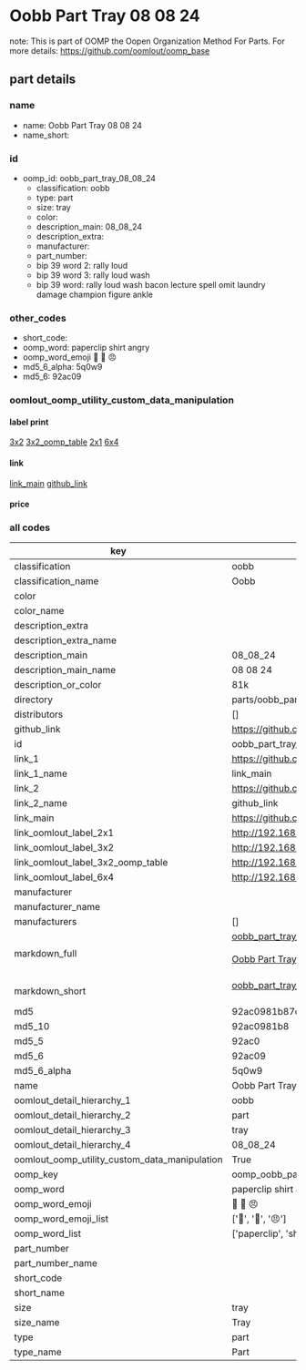 # Oobb Part Tray 08 08 24  

note: This is part of OOMP the Oopen Organization Method For Parts. For more details: https://github.com/oomlout/oomp_base

##  part details





### name
* name: Oobb Part Tray 08 08 24
* name_short: 
### id
* oomp_id: oobb_part_tray_08_08_24
  * classification: oobb
  * type: part
  * size: tray
  * color: 
  * description_main: 08_08_24
  * description_extra: 
  * manufacturer: 
  * part_number: 
  * bip 39 word 2: rally loud
  * bip 39 word 3: rally loud wash
  * bip 39 word: rally loud wash bacon lecture spell omit laundry damage champion figure ankle

### other_codes
* short_code: 
* oomp_word: paperclip shirt angry
* oomp_word_emoji :paperclip: :shirt: :angry:
* md5_6_alpha: 5q0w9
* md5_6: 92ac09






### oomlout_oomp_utility_custom_data_manipulation
#### label print
[3x2](http://192.168.1.245:1112/?label=oomp%205q0w9)
[3x2_oomp_table](http://192.168.1.107:1112/?label=oomp%205q0w9)
[2x1](http://192.168.1.242:1112/?label=oomp%205q0w9)
[6x4](http://192.168.1.55:1112/?label=oomp%205q0w9)    

#### link

[link_main](https://github.com/oomlout/oomlout_oomp_current_version_messy/tree/main/parts/oobb_part_tray_08_08_24) [github_link](https://github.com/oomlout/oomlout_oomp_part_src/tree/main/parts/oobb_part_tray_08_08_24)                             

#### price







### all codes 
| key | value |  
| --- | --- |  
| classification | oobb |  
| classification_name | Oobb |  
| color |  |  
| color_name |  |  
| description_extra |  |  
| description_extra_name |  |  
| description_main | 08_08_24 |  
| description_main_name | 08 08 24 |  
| description_or_color | 81k |  
| directory | parts/oobb_part_tray_08_08_24 |  
| distributors | [] |  
| github_link | https://github.com/oomlout/oomlout_oomp_part_src/tree/main/parts/oobb_part_tray_08_08_24 |  
| id | oobb_part_tray_08_08_24 |  
| link_1 | https://github.com/oomlout/oomlout_oomp_current_version_messy/tree/main/parts/oobb_part_tray_08_08_24 |  
| link_1_name | link_main |  
| link_2 | https://github.com/oomlout/oomlout_oomp_part_src/tree/main/parts/oobb_part_tray_08_08_24 |  
| link_2_name | github_link |  
| link_main | https://github.com/oomlout/oomlout_oomp_current_version_messy/tree/main/parts/oobb_part_tray_08_08_24 |  
| link_oomlout_label_2x1 | http://192.168.1.242:1112/?label=oomp%205q0w9 |  
| link_oomlout_label_3x2 | http://192.168.1.245:1112/?label=oomp%205q0w9 |  
| link_oomlout_label_3x2_oomp_table | http://192.168.1.107:1112/?label=oomp%205q0w9 |  
| link_oomlout_label_6x4 | http://192.168.1.55:1112/?label=oomp%205q0w9 |  
| manufacturer |  |  
| manufacturer_name |  |  
| manufacturers | [] |  
| markdown_full | [oobb_part_tray_08_08_24](https://github.com/oomlout/oomlout_oomp_current_version_messy/tree/main/parts/oobb_part_tray_08_08_24)<br>[](https://github.com/oomlout/oomlout_oomp_current_version_messy/tree/main/parts/oobb_part_tray_08_08_24)<br>[Oobb Part Tray 08 08 24](https://github.com/oomlout/oomlout_oomp_current_version_messy/tree/main/parts/oobb_part_tray_08_08_24)<br><br> |  
| markdown_short | [oobb_part_tray_08_08_24](https://github.com/oomlout/oomlout_oomp_current_version_messy/tree/main/parts/oobb_part_tray_08_08_24)<br><br> |  
| md5 | 92ac0981b87db34f44bf8115eee10d8a |  
| md5_10 | 92ac0981b8 |  
| md5_5 | 92ac0 |  
| md5_6 | 92ac09 |  
| md5_6_alpha | 5q0w9 |  
| name | Oobb Part Tray 08 08 24 |  
| oomlout_detail_hierarchy_1 | oobb |  
| oomlout_detail_hierarchy_2 | part |  
| oomlout_detail_hierarchy_3 | tray |  
| oomlout_detail_hierarchy_4 | 08_08_24 |  
| oomlout_oomp_utility_custom_data_manipulation | True |  
| oomp_key | oomp_oobb_part_tray_08_08_24 |  
| oomp_word | paperclip shirt angry |  
| oomp_word_emoji | :paperclip: :shirt: :angry: |  
| oomp_word_emoji_list | [':paperclip:', ':shirt:', ':angry:'] |  
| oomp_word_list | ['paperclip', 'shirt', 'angry'] |  
| part_number |  |  
| part_number_name |  |  
| short_code |  |  
| short_name |  |  
| size | tray |  
| size_name | Tray |  
| type | part |  
| type_name | Part |  
